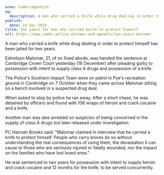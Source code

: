 ```yaml
area: Cambridgeshire
og:
  description: A man who carried a knife while drug dealing in order to protect himself has been jailed for two years.
publish:
  date: 19 Dec 2019
title: Two years for man who carried knife to protect himself
url: https://www.cambs.police.uk/news-and-appeals/two-years-malomar
```

A man who carried a knife while drug dealing in order to protect himself has been jailed for two years.

Edimilson Malomar, 21, of no fixed abode, was handed the sentence at Cambridge Crown Court yesterday (18 December) after pleading guilty to possession with intent to supply class A drugs and possession of a knife.

The Police's Southern Impact Team were on patrol in Pye's recreation ground in Cambridge on 7 October when they came across Malomar sitting on a bench involved in a suspected drug deal.

When asked to stop by police he ran away. After a short chase, he was detained by officers and found with 136 wraps of heroin and crack cocaine and a knife.

Another man was also arrested on suspicion of being concerned in the supply of class A drugs but later released under investigation.

PC Hannah Brooks said: "Malomar claimed in interview that he carried a knife to protect himself. People who carry knives do so without understanding the real consequences of using them, the devastation it can cause to those who are seriously injured or fatally wounded, nor the impact on the families who have lost loved ones."

He was sentenced to two years for possession with intent to supply heroin and crack cocaine and 12 months for the knife, to be served concurrently.
